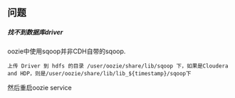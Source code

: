 ## 问题
##### 找不到数据库driver
oozie中使用sqoop并非CDH自带的sqoop.
```
上传 Driver 到 hdfs 的目录 /user/oozie/share/lib/sqoop 下，如果是Cloudera and HDP，则是/user/oozie/share/lib/lib_${timestamp}/sqoop下 
```
然后重启oozie service
